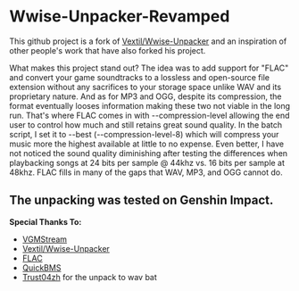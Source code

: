 # Wwise-Unpacker-Revamped
This github project is a fork of [Vextil/Wwise-Unpacker](https://github.com/Vextil/Wwise-Unpacker) and an inspiration of other people's work that have also forked his project.

What makes this project stand out? The idea was to add support for "FLAC" and convert your game soundtracks to a lossless and open-source file extension without any sacrifices to your storage space unlike WAV and its proprietary nature. And as for MP3 and OGG, despite its compression, the format eventually looses information making these two not viable in the long run. That's where FLAC comes in with --compression-level allowing the end user to control how much and still retains great sound quality. In the batch script, I set it to --best (--compression-level-8) which will compress your music more the highest available at little to no expense. Even better, I have not noticed the sound quality diminishing after testing the differences when playbacking songs at 24 bits per sample @ 44khz vs. 16 bits per sample at 48khz. FLAC fills in many of the gaps that WAV, MP3, and OGG cannot do. 

The unpacking was tested on Genshin Impact.
---
**Special Thanks To:**
* [VGMStream](https://github.com/vgmstream/vgmstream)
* [Vextil/Wwise-Unpacker](https://github.com/Vextil/Wwise-Unpacker)
* [FLAC](https://xiph.org/flac/)
* [QuickBMS](https://aluigi.altervista.org/quickbms.htm)
* [Trust04zh](https://github.com/Trust04zh/Wwise-Unpacker) for the unpack to wav bat
